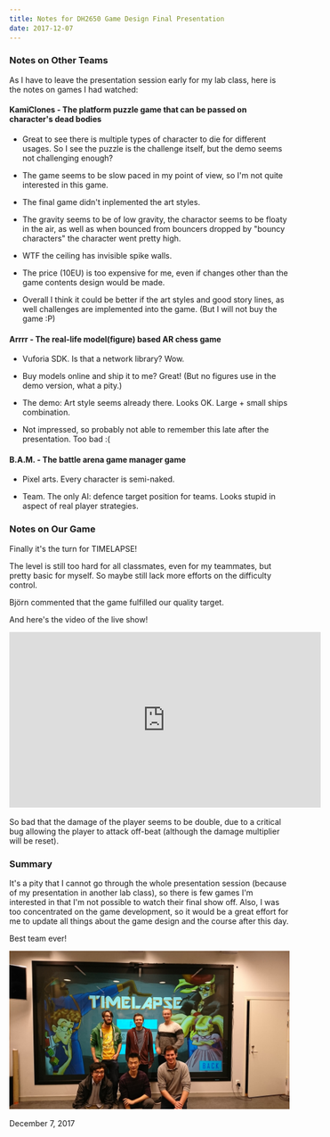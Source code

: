 ```yaml
---
title: Notes for DH2650 Game Design Final Presentation
date: 2017-12-07
---
```


### Notes on Other Teams

As I have to leave the presentation session early for my lab class, here is the notes on games I had watched:

#### KamiClones - The platform puzzle game that can be passed on character's dead bodies

- Great to see there is multiple types of character to die for different usages. So I see the puzzle is the challenge itself, but the demo seems not challenging enough?

- The game seems to be slow paced in my point of view, so I'm not quite interested in this game.

- The final game didn't inplemented the art styles.

- The gravity seems to be of low gravity, the charactor seems to be floaty in the air, as well as when bounced from bouncers dropped by "bouncy characters" the character went pretty high.

- WTF the ceiling has invisible spike walls.

- The price (10EU) is too expensive for me, even if changes other than the game contents design would be made.

- Overall I think it could be better if the art styles and good story lines, as well challenges are implemented into the game. (But I will not buy the game :P)

#### Arrrr - The real-life model(figure) based AR chess game

- Vuforia SDK. Is that a network library? Wow.

- Buy models online and ship it to me? Great! (But no figures use in the demo version, what a pity.)

- The demo: Art style seems already there. Looks OK. Large + small ships combination.

- Not impressed, so probably not able to remember this late after the presentation. Too bad :(

#### B.A.M. - The battle arena game manager game

- Pixel arts. Every character is semi-naked.

- Team. The only AI: defence target position for teams. Looks stupid in aspect of real player strategies.

### Notes on Our Game

Finally it's the turn for TIMELAPSE!

The level is still too hard for all classmates, even for my teammates, but pretty basic for myself. So maybe still lack more efforts on the difficulty control.

Björn commented that the game fulfilled our quality target.

And here's the video of the live show!
<iframe width="560" height="315" src="https://www.youtube.com/embed/v8wbZCa2byU" frameborder="0" gesture="media" allow="encrypted-media" allowfullscreen></iframe>

So bad that the damage of the player seems to be double, due to a critical bug allowing the player to attack off-beat (although the damage multiplier will be reset).

### Summary

It's a pity that I cannot go through the whole presentation session (because of my presentation in another lab class), so there is few games I'm interested in that I'm not possible to watch their final show off. Also, I was too concentrated on the game development, so it would be a great effort for me to update all things about the game design and the course after this day.

Best team ever!

![](/assets/images/posts/photo_timelapse_team.jpg)

December 7, 2017
